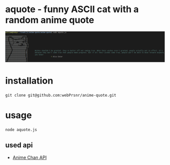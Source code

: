 # aquote - funny ASCII cat with a random anime quote

<img src="__images/image.png">

# installation

`git clone git@github.com:webPrsnr/anime-quote.git`

# usage

`node aquote.js`

## used api

- [Anime Chan API](https://github.com/rocktimsaikia/anime-chan)
